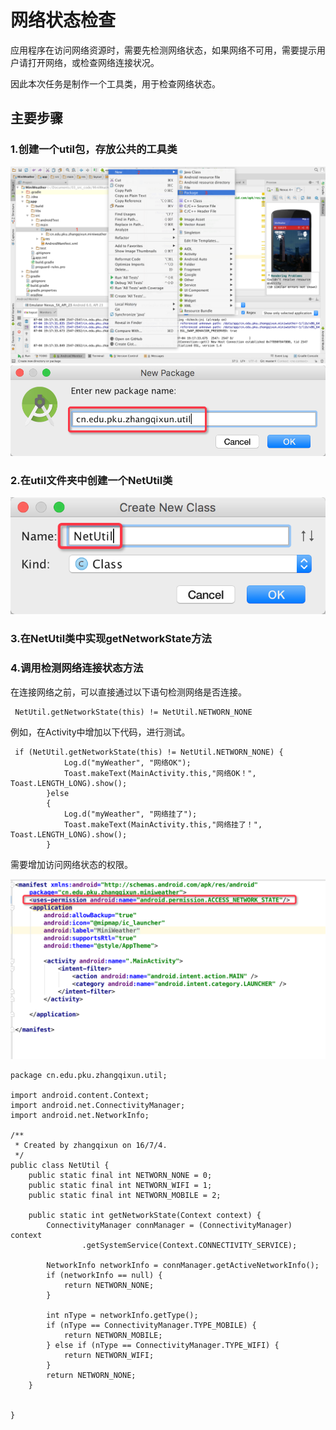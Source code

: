 # 网络状态检查

应用程序在访问网络资源时，需要先检测网络状态，如果网络不可用，需要提示用户请打开网络，或检查网络连接状况。

因此本次任务是制作一个工具类，用于检查网络状态。


## 主要步骤



### 1.创建一个util包，存放公共的工具类

![](imags/04/4-1.png)
![](imags/04/4-2.png)
### 2.在util文件夹中创建一个NetUtil类

![](imags/04/4-3.png)
### 3.在NetUtil类中实现getNetworkState方法



### 4.调用检测网络连接状态方法

在连接网络之前，可以直接通过以下语句检测网络是否连接。

     NetUtil.getNetworkState(this) != NetUtil.NETWORN_NONE

例如，在Activity中增加以下代码，进行测试。
```
 if (NetUtil.getNetworkState(this) != NetUtil.NETWORN_NONE) {
            Log.d("myWeather", "网络OK");
            Toast.makeText(MainActivity.this,"网络OK！", Toast.LENGTH_LONG).show();
        }else
        {
            Log.d("myWeather", "网络挂了");
            Toast.makeText(MainActivity.this,"网络挂了！", Toast.LENGTH_LONG).show();
        }
```

需要增加访问网络状态的权限。

![](imags/04/4-4.png)


```
package cn.edu.pku.zhangqixun.util;

import android.content.Context;
import android.net.ConnectivityManager;
import android.net.NetworkInfo;

/**
 * Created by zhangqixun on 16/7/4.
 */
public class NetUtil {
    public static final int NETWORN_NONE = 0;
    public static final int NETWORN_WIFI = 1;
    public static final int NETWORN_MOBILE = 2;

    public static int getNetworkState(Context context) {
        ConnectivityManager connManager = (ConnectivityManager) context
                .getSystemService(Context.CONNECTIVITY_SERVICE);

        NetworkInfo networkInfo = connManager.getActiveNetworkInfo();
        if (networkInfo == null) {
            return NETWORN_NONE;
        }

        int nType = networkInfo.getType();
        if (nType == ConnectivityManager.TYPE_MOBILE) {
            return NETWORN_MOBILE;
        } else if (nType == ConnectivityManager.TYPE_WIFI) {
            return NETWORN_WIFI;
        }
        return NETWORN_NONE;
    }


}

```



